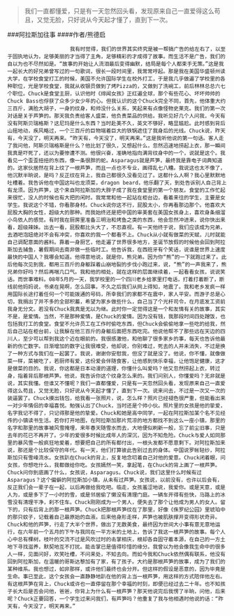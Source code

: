 > 我们一直都懂爱，只是有一天忽然回头看，发现原来自己一直爱得这么苟且，又觉无脸，只好说从今天起才懂了，直到下一次。

###阿拉斯加往事
####作者/熊德启

						我有时觉得，我们的世界其实终究是被一帮搞广告的给左右了，以至于固执地认为，足够美丽的才当得了主角，足够精彩的才成得了故事。而生活不是广告，我们的自以为也不尽然如是。“故事的开始让人流泪最后变得幽默，结局是每个人都束手无策。”这是我一起长大的好兄弟曾写过的一句歌词，很长一段时间里，我常常哼起。那是我在美国华盛顿州读大学，在学校食堂打工的时候，美国不允许国际学生在校外打工，于是我几乎做遍了学校里的各种职位，光是学校食堂，我就从收银员做到了烤Pizza的，又做到了洗碗工，前后林林总总六七个职位。Chuck是食堂主厨，认识他时《绯闻女孩》正红遍全球，那个有些花心、坏坏帅帅的Chuck Bass也俘获了众多少女少年的心。但我认识的这个Chuck完全不同，首先，他体重大约三百斤，满脸大胡子，一身的纹身，和帅没什么关系，笑起来有点像怪物史莱克。我们的第一次对话是关于芦笋的。那天我负责给客人盛菜，他负责菜品的供给。我听见好几个人问我，今天有没有阿斯贝瑞格斯？这尼玛是什么东西？当时赴美不久，英文不够好，略显尴尬。此时感到背后山摇地动，疾风略过，一个三百斤的巨物端着巨大的铁锅遮住了我身后的光线。Chuck说，昨天有，今天没了，明天再来。“昨天有，今天没了，明天再来。”这是我听他说的第一句话。客人走了我问他，阿斯贝瑞格斯是什么？他比划了很久，又想起什么，忽然迅速地捞起上衣，那一瞬间我真是吓死了，还以为要惨遭不测。他很兴奋，准确地指向满背纹身中的一个，说就是这个。我看见一个歪歪扭扭的东西，像一条很胖的蛇。Asparagus就是芦笋，最终我是靠电子词典知道的。这家伙居然在背上纹了一根芦笋，而且一点也不专业，画得乱七八糟。我说这也太不像了，他沉默半晌说，是吗？反正纹在背上，我自己都很久没看见过了。这都什么人啊？我心里默默地吐槽着。我告诉他在中国这叫也龙须菜，dragon beard，他乐翻了天，到处告诉别人自己背上有龙须。因为芦笋，这个来自阿拉斯加的大胖子成了我在食堂里的第一个朋友。食堂的工作忙起来很忙，没人的时候也有大把的闲时。我常常和他一起站在柜台边，看着来往的学生，主要是女学生。我说这个不错，你看那身材。Chuck说你这不行，屁股太小，你再看那边那个。他喜欢大屁股大胸的女性，超级大的那种。而我始终还是把中国的审美套在美国女孩身上，喜欢身条细溜小鸟依人的感觉。有时我在厨房里准备三明治和烤鱼之类的东西，他会忽然冲进来，说你快出来看，超级辣妹。出去一看，屁股都比头大了，不忍直视。有一天他终于说，我们应该成为兄弟，去酒吧泡妞绝对不会有冲突，你喜欢的我一个都看不上。Chuck从小就有做菜的天赋，儿时就能自己调配意面的酱料。靠着一身厨艺，他走遍了世界很多地方，圣诞节放假的时候他会回到阿拉斯加去捕鱼，暑假期间去南非做一些临时工。他告诉我，在西班牙有个笑话，说谁是世界上速度最快的中国人？我哪会知道。他得意地说，就是你，熊兄弟。因为你“熊”的一下就跑过来了。此后他每次见到我，都用三百斤的身躯踩着山崩地裂的步伐小跑过来，说，“熊”的一声我来了，熊兄弟你好吗？然后再喘几口气。我和他的相处，就在这样的层面继续着，一起看看女孩，说说笑话。而世事难料。08年5月的一天，我学校里的一个四川老乡给家里打电话，打着打着断了，断线前他妈妈说，书桌在晃啊，怎么回事。不久之后我们从网上得知，地震了。我和老乡发疯一样用国际长途打着任何一个可能拨通的号码，所幸我们的家都不在震中，家人平安。而游子总是心切，我捐出了并不多的全部积蓄，希望为家乡做些什么，自己当了个光杆司令，在月底发工资前我身无分文。若没有Chuck我真是无以为继。此时你一定觉得这是一个和友情有关的故事，其实不是，是爱情。当然，不是那种爱情，是Chuck的爱情。因为没有钱，我那段时间四处蹭饭，也包括我打工的食堂。食堂不允许员工在工作时偷吃东西，但Chuck会偷偷地拿一些吃的给我，然后自己站在柜台前，让我躲在他三百斤的身躯后面把东西吃完。他说他帮不了那些远在天边的四川人，至少可以帮到我这个近在眼前的。我很感激他，和他聊了很多家乡的事，每天也告诉他最新的伤亡数字。日渐增加的数字让我很难受，他却说，你别难过，死去的人并未消失，不过是换了一种方式与我们在一起罢了。我说，谢谢你安慰我，但没了就是没了。他说，你不懂，就像做菜一样，菜被吃了，若厨师有爱，这份爱会伴随食客，让他感到快乐幸福，让他饱足健康，这才是做菜的目的。我说，你这都是日本动漫的道理，你懂什么叫爱吗？他又忽然捞起上衣，转过身，指着背后那根芦笋。他说，我告诉你这个纹身怎么来的。我们问别人，你懂爱吗？无非就是说，其实我懂。但谁又不懂呢？我们一直都懂爱，只是有一天忽然回头看，发现原来自己一直爱得这么苟且，又觉无脸，只好说从今天起才懂了，直到下一次。说来问去，不过是一次又一次的装逼罢了。Chuck摸出钱包，给我看一张照片，说，怎么样？照片已经褪色很严重，但能看出来一对少年情侣的幸福喜悦。勉强认出了Chuck，当时还是个帅小伙。照片里的女孩是他的挚爱，名字我记不得了，只记得那是他的挚爱。Chuck和她是高中同学，一起在阿拉斯加某个名不见经传的小镇读书生活。若你打开地图，在阿拉斯加那片荒凉的地方都找不到这么一座小镇，那里的名字和那里的故事被风雪掩埋，来年春天随雪水而去，大地便似刷新一般，忘了前尘旧事，只是去年的花已不再开了。少年的爱很多时候比成年人的深沉，因为不知危险。Chuck与爱人如同那里的暴风雪一般疯狂地爱着，想要把自己的所有都付出，一根头发都不愿意剩下。对阿拉斯加来说，那还是个比较保守的年代。有一天，他们打算彼此告别过去的身体。中国说罗帐轻纱，阿拉斯加只有雪峰流水。女孩趴在Chuck的背上，反复地念叨着自己对他的爱意。Chuck闭着眼，问女孩，你想吃什么，我都做给你吃。女孩嫣然一笑，拿起笔，在Chuck的背上画了一根芦笋。Chuck问你到底画了什么，女孩说，Asparagus。Chuck说，我们这里什么时候有过Asparagus？这个偏僻的阿拉斯加小镇，从未有过芦笋。女孩说，以前没有，也许以后会有，反正我们会一辈子在一起，以后再做给我吃吧。临走，女孩羞涩地说，我爱你。或是天意，或是人为，或是多下了一小时的雪，或是邻居偷了懒没有清理门庭。一辆车开得有些快，马路上的冰雪没有清理干净，刹不住车。Chuck刚刚成为一个男人，便失去了那个让他成为男人的女人。留下的，只有后背上的那一根芦笋。Chuck把那根芦笋纹在了那里，好像《侏罗纪公园》里琥珀中的那只蚊子，记载着自己最原始的血液。后来他身形走样，芦笋也被肌肤撑开变得形状奇异。Chuck和他的芦笋，行走了大半个世界，做出了无数美食，最终因为世间大小事有意无意地运行，在六年前一个五月的下午与我同在一平方米的土地上，告诉了我这一根芦笋的故事。每个人心中总有棵树，枝叶的交流不过是风吹过时的击掌相庆，根却各自固守着本源，在自己的一方土地下寻找滋养，默契地互不打扰。能击掌已是值得珍惜的缘分。我曾以为他会像我生命中的很多人一样，见面问好，欢笑吐槽，不问来处，不知去向。而如今我和Chuck依然偶有联系，他没有回到阿拉斯加，在温暖的哥斯达黎加有了家，有了孩子。大约是那根芦笋的故事，成为了我们的某种维系。我也想过，如非那样，或许他们最终也会分开。但这样的假设是恶意的，因为毕竟是生命。事已至此，这个女孩会一直静静地趴在他的背上当一根芦笋，用这样的方式陪伴他左右。有这根芦笋在背上，Chuck或许也一直停留在那个幸福的时刻，即便已经过去二十年。也不知孩子长大后是否会问他，爸爸，你背上为什么有一根芦笋？那天他说完后我愣了半晌，问他，后来呢？Chuck正要回答，一个学生过来问我们，有芦笋吗？他重复了我与他相遇时他说的话：“昨天有，今天没了，明天再来。”			  		